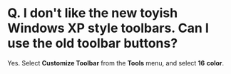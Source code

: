# Q. I don't like the new toyish Windows XP style toolbars. Can I use the old toolbar buttons?

Yes. Select **Customize Toolbar** from the **Tools** menu, and select
**16**
**color**.
